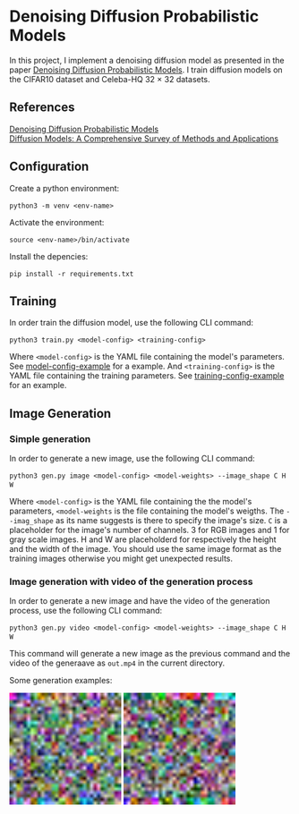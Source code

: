 # Denoising Diffusion Probabilistic Models
In this project, I implement a denoising diffusion model as presented in the paper [Denoising Diffusion Probabilistic Models](https://arxiv.org/pdf/2006.11239.pdf). I train diffusion models on the CIFAR10 dataset and Celeba-HQ 32 $\times$ 32 datasets.

## References
[Denoising Diffusion Probabilistic Models](https://arxiv.org/pdf/2006.11239.pdf)\
[Diffusion Models: A Comprehensive Survey of Methods and Applications](https://arxiv.org/pdf/2209.00796.pdf)

## Configuration
Create a python environment:
```
python3 -m venv <env-name>
```

Activate the environment:
```
source <env-name>/bin/activate
```

Install the depencies:
```
pip install -r requirements.txt
```

## Training
In order train the diffusion model, use the following CLI command:
```
python3 train.py <model-config> <training-config>
```
Where `<model-config>` is the YAML file containing the model's parameters. See [model-config-example](model_configs/celebahq32.yaml) for a example. And `<training-config>` is the YAML file containing the training parameters. See [training-config-example](training_configs/example.yaml) for an example.

## Image Generation
### Simple generation
In order to generate a new image, use the following CLI command:
```
python3 gen.py image <model-config> <model-weights> --image_shape C H W
```
Where `<model-config>` is the YAML file containing the the model's parameters, `<model-weights` is the file containing the model's weigths. The `--imag_shape` as its name suggests is there to specify the image's size. `C` is a placeholder for the image's number of channels. 3 for RGB images and 1 for gray scale images. H and W are placeholderd for respectively the height and the width of the image. You should use the same image format as the training images otherwise you might get unexpected results.

### Image generation with video of the generation process
In order to generate a new image and have the video of the generation process, use the following CLI command:
```
python3 gen.py video <model-config> <model-weights> --image_shape C H W
```
This command will generate a new image as the previous command and the video of the generaave as `out.mp4` in the current directory.

Some generation examples:<br/>

<img src="./generation1.gif" alt="Your GIF" width="200" height="200" />
<img src="./generation2.gif" alt="Your GIF" width="200" height="200" />

